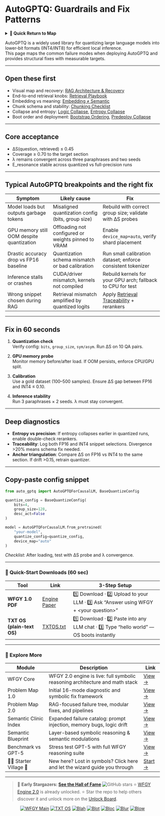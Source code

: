 # AutoGPTQ: Guardrails and Fix Patterns

<details>
  <summary><strong>🧭 Quick Return to Map</strong></summary>

<br>

  > You are in a sub-page of **LocalDeploy_Inference**.  
  > To reorient, go back here:  
  >
  > - [**LocalDeploy_Inference** — on-prem deployment and model inference](./README.md)  
  > - [**WFGY Global Fix Map** — main Emergency Room, 300+ structured fixes](../README.md)  
  > - [**WFGY Problem Map 1.0** — 16 reproducible failure modes](../../README.md)  
  >
  > Think of this page as a desk within a ward.  
  > If you need the full triage and all prescriptions, return to the Emergency Room lobby.
</details>


AutoGPTQ is a widely used library for quantizing large language models into lower-bit formats (INT4/INT8) for efficient local inference.  
This page maps the common failure modes when deploying AutoGPTQ and provides structural fixes with measurable targets.

---

## Open these first

- Visual map and recovery: [RAG Architecture & Recovery](https://github.com/onestardao/WFGY/blob/main/ProblemMap/rag-architecture-and-recovery.md)  
- End-to-end retrieval knobs: [Retrieval Playbook](https://github.com/onestardao/WFGY/blob/main/ProblemMap/retrieval-playbook.md)  
- Embedding vs meaning: [Embedding ≠ Semantic](https://github.com/onestardao/WFGY/blob/main/ProblemMap/embedding-vs-semantic.md)  
- Chunk schema and stability: [Chunking Checklist](https://github.com/onestardao/WFGY/blob/main/ProblemMap/chunking-checklist.md)  
- Collapse and entropy: [Logic Collapse](https://github.com/onestardao/WFGY/blob/main/ProblemMap/logic-collapse.md), [Entropy Collapse](https://github.com/onestardao/WFGY/blob/main/ProblemMap/entropy-collapse.md)  
- Boot order and deployment: [Bootstrap Ordering](https://github.com/onestardao/WFGY/blob/main/ProblemMap/bootstrap-ordering.md), [Predeploy Collapse](https://github.com/onestardao/WFGY/blob/main/ProblemMap/predeploy-collapse.md)  

---

## Core acceptance

- ΔS(question, retrieved) ≤ 0.45  
- Coverage ≥ 0.70 to the target section  
- λ remains convergent across three paraphrases and two seeds  
- E_resonance stable across quantized vs full-precision runs  

---

## Typical AutoGPTQ breakpoints and the right fix

| Symptom | Likely cause | Fix |
|---------|--------------|-----|
| Model loads but outputs garbage tokens | Misaligned quantization config (bits, group size) | Rebuild with correct group size; validate with ΔS probes |
| GPU memory still OOM despite quantization | Offloading not configured or weights pinned to VRAM | Enable `device_map=auto`, verify shard placement |
| Drastic accuracy drop vs FP16 baseline | Quantization schema mismatch or bad calibration | Run small calibration dataset; enforce consistent tokenizer |
| Inference stalls or crashes | CUDA/driver mismatch, kernels not compiled | Rebuild kernels for your GPU arch; fallback to CPU for test |
| Wrong snippet chosen during RAG | Retrieval mismatch amplified by quantized logits | Apply [Retrieval Traceability](https://github.com/onestardao/WFGY/blob/main/ProblemMap/retrieval-traceability.md) + rerankers |

---

## Fix in 60 seconds

1. **Quantization check**  
   Verify config: `bits`, `group_size`, `sym/asym`. Run ΔS on 10 QA pairs.

2. **GPU memory probe**  
   Monitor memory before/after load. If OOM persists, enforce CPU/GPU split.

3. **Calibration**  
   Use a gold dataset (100–500 samples). Ensure ΔS gap between FP16 and INT4 ≤ 0.10.

4. **Inference stability**  
   Run 3 paraphrases × 2 seeds. λ must stay convergent.

---

## Deep diagnostics

- **Entropy vs precision**: If entropy collapses earlier in quantized runs, enable double-check rerankers.  
- **Traceability**: Log both FP16 and INT4 snippet selections. Divergence >20% means schema fix needed.  
- **Anchor triangulation**: Compare ΔS on FP16 vs INT4 to the same section. If drift >0.15, retrain quantizer.  

---

## Copy-paste config snippet

```python
from auto_gptq import AutoGPTQForCausalLM, BaseQuantizeConfig

quantize_config = BaseQuantizeConfig(
    bits=4,
    group_size=128,
    desc_act=False
)

model = AutoGPTQForCausalLM.from_pretrained(
    "your-model",
    quantize_config=quantize_config,
    device_map="auto"
)
````

*Checklist*: After loading, test with ΔS probe and λ convergence.

---

### 🔗 Quick-Start Downloads (60 sec)

| Tool                       | Link                                                                                                                                       | 3-Step Setup                                                                             |
| -------------------------- | ------------------------------------------------------------------------------------------------------------------------------------------ | ---------------------------------------------------------------------------------------- |
| **WFGY 1.0 PDF**           | [Engine Paper](https://github.com/onestardao/WFGY/blob/main/I_am_not_lizardman/WFGY_All_Principles_Return_to_One_v1.0_PSBigBig_Public.pdf) | 1️⃣ Download · 2️⃣ Upload to your LLM · 3️⃣ Ask “Answer using WFGY + \<your question>”   |
| **TXT OS (plain-text OS)** | [TXTOS.txt](https://github.com/onestardao/WFGY/blob/main/OS/TXTOS.txt)                                                                     | 1️⃣ Download · 2️⃣ Paste into any LLM chat · 3️⃣ Type “hello world” — OS boots instantly |

---

### 🧭 Explore More

| Module                   | Description                                                                  | Link                                                                                               |
| ------------------------ | ---------------------------------------------------------------------------- | -------------------------------------------------------------------------------------------------- |
| WFGY Core                | WFGY 2.0 engine is live: full symbolic reasoning architecture and math stack | [View →](https://github.com/onestardao/WFGY/tree/main/core/README.md)                              |
| Problem Map 1.0          | Initial 16-mode diagnostic and symbolic fix framework                        | [View →](https://github.com/onestardao/WFGY/tree/main/ProblemMap/README.md)                        |
| Problem Map 2.0          | RAG-focused failure tree, modular fixes, and pipelines                       | [View →](https://github.com/onestardao/WFGY/blob/main/ProblemMap/rag-architecture-and-recovery.md) |
| Semantic Clinic Index    | Expanded failure catalog: prompt injection, memory bugs, logic drift         | [View →](https://github.com/onestardao/WFGY/blob/main/ProblemMap/SemanticClinicIndex.md)           |
| Semantic Blueprint       | Layer-based symbolic reasoning & semantic modulations                        | [View →](https://github.com/onestardao/WFGY/tree/main/SemanticBlueprint/README.md)                 |
| Benchmark vs GPT-5       | Stress test GPT-5 with full WFGY reasoning suite                             | [View →](https://github.com/onestardao/WFGY/tree/main/benchmarks/benchmark-vs-gpt5/README.md)      |
| 🧙‍♂️ Starter Village 🏡 | New here? Lost in symbols? Click here and let the wizard guide you through   | [Start →](https://github.com/onestardao/WFGY/blob/main/StarterVillage/README.md)                   |

---

> 👑 **Early Stargazers: [See the Hall of Fame](https://github.com/onestardao/WFGY/tree/main/stargazers)** <img src="https://img.shields.io/github/stars/onestardao/WFGY?style=social" alt="GitHub stars"> ⭐ [WFGY Engine 2.0](https://github.com/onestardao/WFGY/blob/main/core/README.md) is already unlocked. ⭐ Star the repo to help others discover it and unlock more on the [Unlock Board](https://github.com/onestardao/WFGY/blob/main/STAR_UNLOCKS.md).

<div align="center">

[![WFGY Main](https://img.shields.io/badge/WFGY-Main-red?style=flat-square)](https://github.com/onestardao/WFGY)
[![TXT OS](https://img.shields.io/badge/TXT%20OS-Reasoning%20OS-orange?style=flat-square)](https://github.com/onestardao/WFGY/tree/main/OS)
[![Blah](https://img.shields.io/badge/Blah-Semantic%20Embed-yellow?style=flat-square)](https://github.com/onestardao/WFGY/tree/main/OS/BlahBlahBlah)
[![Blot](https://img.shields.io/badge/Blot-Persona%20Core-green?style=flat-square)](https://github.com/onestardao/WFGY/tree/main/OS/BlotBlotBlot)
[![Bloc](https://img.shields.io/badge/Bloc-Reasoning%20Compiler-blue?style=flat-square)](https://github.com/onestardao/WFGY/tree/main/OS/BlocBlocBloc)
[![Blur](https://img.shields.io/badge/Blur-Text2Image%20Engine-navy?style=flat-square)](https://github.com/onestardao/WFGY/tree/main/OS/BlurBlurBlur)
[![Blow](https://img.shields.io/badge/Blow-Game%20Logic-purple?style=flat-square)](https://github.com/onestardao/WFGY/tree/main/OS/BlowBlowBlow)

</div>

